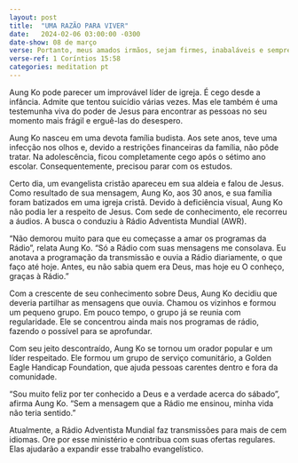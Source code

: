 ```yaml
---
layout: post
title:  "UMA RAZÃO PARA VIVER"
date:   2024-02-06 03:00:00 -0300
date-show: 08 de março
verse: Portanto, meus amados irmãos, sejam firmes, inabaláveis e sempre abundantes na obra do Senhor, sabendo que, no Senhor, o trabalho de vocês não é vão.
verse-ref: 1 Coríntios 15:58
categories: meditation pt
---
```


Aung Ko pode parecer um improvável líder de igreja. É cego desde a infância. Admite que tentou suicídio várias vezes. Mas ele também é uma testemunha viva do poder de Jesus para encontrar as pessoas no seu momento mais frágil e erguê-las do desespero.

Aung Ko nasceu em uma devota família budista. Aos sete anos, teve uma infecção nos olhos e, devido a restrições financeiras da família, não pôde tratar. Na adolescência, ficou completamente cego após o sétimo ano escolar. Consequentemente, precisou parar com os estudos.

Certo dia, um evangelista cristão apareceu em sua aldeia e falou de Jesus. Como resultado de sua mensagem, Aung Ko, aos 30 anos, e sua família foram batizados em uma igreja cristã. Devido à deficiência visual, Aung Ko não podia ler a respeito de Jesus. Com sede de conhecimento, ele recorreu a áudios. A busca o conduziu à Rádio Adventista Mundial (AWR).

“Não demorou muito para que eu começasse a amar os programas da Rádio”, relata Aung Ko. “Só a Rádio com suas mensagens me consolava. Eu anotava a programação da transmissão e ouvia a Rádio diariamente, o que faço até hoje. Antes, eu não sabia quem era Deus, mas hoje eu O conheço, graças à Rádio.”

Com a crescente de seu conhecimento sobre Deus, Aung Ko decidiu que deveria partilhar as mensagens que ouvia. Chamou os vizinhos e formou um pequeno grupo. Em pouco tempo, o grupo já se reunia com regularidade. Ele se concentrou ainda mais nos programas de rádio, fazendo o possível para se aprofundar.

Com seu jeito descontraído, Aung Ko se tornou um orador popular e um líder respeitado. Ele formou um grupo de serviço comunitário, a Golden Eagle Handicap Foundation, que ajuda pessoas carentes dentro e fora da comunidade.

“Sou muito feliz por ter conhecido a Deus e a verdade acerca do sábado”, afirma Aung Ko. “Sem a mensagem que a Rádio me ensinou, minha vida não teria sentido.”

Atualmente, a Rádio Adventista Mundial faz transmissões para mais de cem idiomas. Ore por esse ministério e contribua com suas ofertas regulares. Elas ajudarão a expandir esse trabalho evangelístico.
